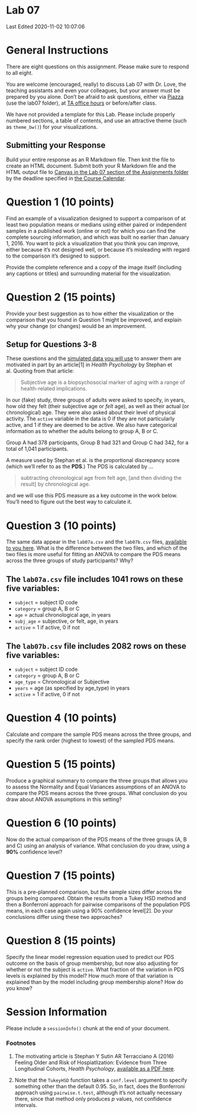 Lab 07
================
Last Edited 2020-11-02 10:07:06

# General Instructions

There are eight questions on this assignment. Please make sure to
respond to all eight.

You are welcome (encouraged, really) to discuss Lab 07 with Dr. Love,
the teaching assistants and even your colleagues, but your answer must
be prepared by you alone. Don’t be afraid to ask questions, either via
[Piazza](https://piazza.com/case/fall2020/pqhs431) (use the lab07
folder), at [TA office
hours](https://thomaselove.github.io/431/contact.html) or before/after
class.

We have not provided a template for this Lab. Please include properly
numbered sections, a table of contents, and use an attractive theme
(such as `theme_bw()`) for your visualizations.

## Submitting your Response

Build your entire response as an R Markdown file. Then knit the file to
create an HTML document. Submit both your R Markdown file and the HTML
output file to [Canvas in the Lab 07 section of the Assignments
folder](https://canvas.case.edu) by the deadline specified in [the
Course Calendar](https://thomaselove.github.io/431/calendar.html).

# Question 1 (10 points)

Find an example of a visualization designed to support a comparison of
at least two population means or medians using either paired or
independent samples in a published work (online or not) for which you
can find the complete sourcing information, and which was built no
earlier than January 1, 2016. You want to pick a visualization that you
think you can improve, either because it’s not designed well, or because
it’s misleading with regard to the comparison it’s designed to support.

Provide the complete reference and a copy of the image itself (including
any captions or titles) and surrounding material for the visualization.

# Question 2 (15 points)

Provide your best suggestion as to how either the visualization or the
comparison that you found in Question 1 might be improved, and explain
why your change (or changes) would be an improvement.

## Setup for Questions 3-8

These questions and the [simulated data you will
use](https://github.com/THOMASELOVE/431-2020/tree/master/labs/lab07/data)
to answer them are motivated in part by an article\[1\] in *Health
Psychology* by Stephan et al. Quoting from that article:

> Subjective age is a biopsychosocial marker of aging with a range of
> health-related implications.

In our (fake) study, three groups of adults were asked to specify, in
years, how old they felt (their subjective age or *felt* age), as well
as their actual (or chronological) age. They were also asked about their
level of physical activity. The `active` variable in the data is 0 if
they are not particularly active, and 1 if they are deemed to be active.
We also have categorical information as to whether the adults belong to
group A, B or C.

Group A had 378 participants, Group B had 321 and Group C had 342, for a
total of 1,041 participants.

A measure used by Stephan et al. is the proportional discrepancy score
(which we’ll refer to as the **PDS**.) The PDS is calculated by …

> subtracting chronological age from felt age, \[and then dividing the
> result\] by chronological age.

and we will use this PDS measure as a key outcome in the work below.
You’ll need to figure out the best way to calculate it.

# Question 3 (10 points)

The same data appear in the `lab07a.csv` and the `lab07b.csv` files,
[available to you
here](https://github.com/THOMASELOVE/431-2020/tree/master/labs/lab07/data).
What is the difference between the two files, and which of the two files
is more useful for fitting an ANOVA to compare the PDS means across the
three groups of study participants? Why?

## The `lab07a.csv` file includes 1041 rows on these five variables:

  - `subject` = subject ID code
  - `category` = group A, B or C
  - `age` = actual chronological age, in years
  - `subj_age` = subjective, or felt, age, in years
  - `active` = 1 if active, 0 if not

## The `lab07b.csv` file includes 2082 rows on these five variables:

  - `subject` = subject ID code
  - `category` = group A, B or C
  - `age_type` = Chronological or Subjective
  - `years` = age (as specified by age\_type) in years
  - `active` = 1 if active, 0 if not

# Question 4 (10 points)

Calculate and compare the sample PDS means across the three groups, and
specify the rank order (highest to lowest) of the sampled PDS means.

# Question 5 (15 points)

Produce a graphical summary to compare the three groups that allows you
to assess the Normality and Equal Variances assumptions of an ANOVA to
compare the PDS means across the three groups. What conclusion do you
draw about ANOVA assumptions in this setting?

# Question 6 (10 points)

Now do the actual comparison of the PDS means of the three groups (A, B
and C) using an analysis of variance. What conclusion do you draw, using
a **90%** confidence level?

# Question 7 (15 points)

This is a pre-planned comparison, but the sample sizes differ across the
groups being compared. Obtain the results from a Tukey HSD method and
then a Bonferroni approach for pairwise comparisons of the population
PDS means, in each case again using a 90% confidence level\[2\]. Do your
conclusions differ using these two approaches?

# Question 8 (15 points)

Specify the linear model regression equation used to predict our PDS
outcome on the basis of group membership, but now also adjusting for
whether or not the subject is `active`. What fraction of the variation
in PDS levels is explained by this model? How much more of that
variation is explained than by the model including group membership
alone? How do you know?

# Session Information

Please include a `sessionInfo()` chunk at the end of your document.

### Footnotes

1.  The motivating article is Stephan Y Sutin AR Terracciano A (2016)
    Feeling Older and Risk of Hospiatlization: Evidence from Three
    Longitudinal Cohorts, *Health Psychology*, [available as a PDF
    here](https://www.apa.org/pubs/journals/releases/hea-hea0000335.pdf).

2.  Note that the `TukeyHSD` function takes a `conf.level` argument to
    specify something other than the default 0.95. So, in fact, does the
    Bonferroni approach using `pairwise.t.test`, although it’s not
    actually necessary there, since that method only produces *p*
    values, not confidence intervals.
